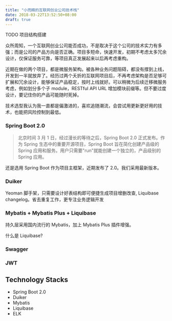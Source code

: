 ```yaml
---
title: "小而精的互联网创业公司技术栈"
date: 2018-03-22T13:52:50+08:00
draft: true
---
```


TODO 项目结构搭建

众所周知，一个互联网创业公司能否成功，不是取决于这个公司的技术实力有多强；而是公司的产品方向是否正确。项目多短命，快速开发，初期不考虑太多冗余设计，仅保证服务可靠，等项目真正发展起来以后再考虑重构。

近期在做的两个项目，都是微服务架构。被各种业务问题阻碍，都没有撑到上线，开发到一半就放弃了。经历过两个夭折的互联网项目后，不再考虑架构是否足够可扩展和冗余设计，能够保证产品稳定，按时上线就好。可以稍微为后续迁移微服务考虑，例如划分多个子 module，RESTful API URL 增加模块前缀等。但不要过度设计，要记住你的产品可能随时死掉。

技术选型我认为我一直都是偏激进的，喜欢追随潮流，会尝试用更新更好用的技术，也能把风险控制到最低。

### Spring Boot 2.0

> 北京时间 3 月 1 日，经过漫长的等待之后，Spring Boot 2.0 正式发布。作为 Spring 生态中的重要开源项目，Spring Boot 旨在简化创建产品级的 Spring 应用和服务。用户只需要"run"就能创建一个独立的，产品级别的 Spring 应用。

还是选用 Spring Boot 作为项目主框架，近期发布了 2.0。我们采用最新版本。

### Duiker

Yeoman 脚手架，只需要设计好表结构即可便捷生成项目增删改查, Liquibase changelog。省去重复工作，更专注业务逻辑开发

### Mybatis + Mybatis Plus + Liquibase

持久层采用国内流行的 Mybatis，加上 Mybatis Plus 插件增强。

什么是 Liquibase?

### Swagger

### JWT

<!-- ### 微服务的取舍

微服务好不好？好！微服务上手简单吗？不简单！

在过往的项目中，我多次使用微服务架构，尝到了微服务精细模块划分的便利性，也感受到了微服务深深的恶意。

- 开发难，每次调试都要启动 注册中心、网关、基础服务（user, order, etc.）
- 事务控制难，常出现数据不一致的情况，又很难找到原因
- 部署难，每次部署都要重启一大堆服务，改一大堆配置，简直是场灾难 -->

## Technology Stacks

- Spring Boot 2.0
- Duiker
- Mybatis
- Liquibase
- ELK

